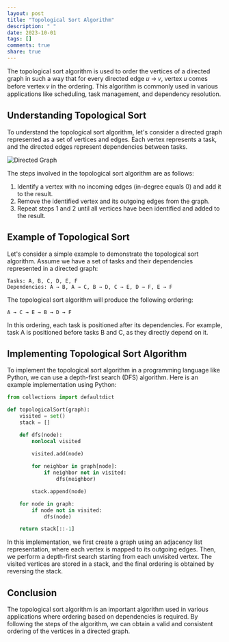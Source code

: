 ```yaml
---
layout: post
title: "Topological Sort Algorithm"
description: " "
date: 2023-10-01
tags: []
comments: true
share: true
---
```


The topological sort algorithm is used to order the vertices of a directed graph in such a way that for every directed edge 𝑢 → 𝑣, vertex 𝑢 comes before vertex 𝑣 in the ordering. This algorithm is commonly used in various applications like scheduling, task management, and dependency resolution.

## Understanding Topological Sort

To understand the topological sort algorithm, let's consider a directed graph represented as a set of vertices and edges. Each vertex represents a task, and the directed edges represent dependencies between tasks.

![Directed Graph](https://example.com/images/directed-graph.png)

The steps involved in the topological sort algorithm are as follows:

1. Identify a vertex with no incoming edges (in-degree equals 0) and add it to the result.
2. Remove the identified vertex and its outgoing edges from the graph.
3. Repeat steps 1 and 2 until all vertices have been identified and added to the result.

## Example of Topological Sort

Let's consider a simple example to demonstrate the topological sort algorithm. Assume we have a set of tasks and their dependencies represented in a directed graph:

```
Tasks: A, B, C, D, E, F
Dependencies: A → B, A → C, B → D, C → E, D → F, E → F
```

The topological sort algorithm will produce the following ordering:

```
A → C → E → B → D → F
```

In this ordering, each task is positioned after its dependencies. For example, task A is positioned before tasks B and C, as they directly depend on it.

## Implementing Topological Sort Algorithm

To implement the topological sort algorithm in a programming language like Python, we can use a depth-first search (DFS) algorithm. Here is an example implementation using Python:

```python
from collections import defaultdict

def topologicalSort(graph):
    visited = set()
    stack = []

    def dfs(node):
        nonlocal visited
        
        visited.add(node)

        for neighbor in graph[node]:
            if neighbor not in visited:
                dfs(neighbor)

        stack.append(node)

    for node in graph:
        if node not in visited:
            dfs(node)

    return stack[::-1]
```

In this implementation, we first create a graph using an adjacency list representation, where each vertex is mapped to its outgoing edges. Then, we perform a depth-first search starting from each unvisited vertex. The visited vertices are stored in a stack, and the final ordering is obtained by reversing the stack.

## Conclusion

The topological sort algorithm is an important algorithm used in various applications where ordering based on dependencies is required. By following the steps of the algorithm, we can obtain a valid and consistent ordering of the vertices in a directed graph.